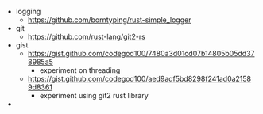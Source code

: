 - logging
	- https://github.com/borntyping/rust-simple_logger
- git
	- https://github.com/rust-lang/git2-rs
- gist
	- https://gist.github.com/codegod100/7480a3d01cd07b14805b05dd378985a5
		- experiment on threading
	- https://gist.github.com/codegod100/aed9adf5bd8298f241ad0a21589d8361
		- experiment using git2 rust library
-